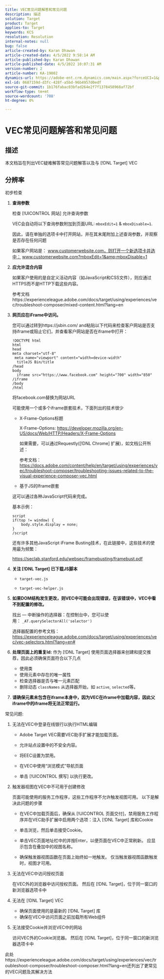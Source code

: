 ```yaml
---
title: VEC常见问题解答和常见问题
description: 描述
solution: Target
product: Target
applies-to: Target
keywords: KCS
resolution: Resolution
internal-notes: null
bug: false
article-created-by: Karan Dhawan
article-created-date: 4/5/2022 9:58:14 AM
article-published-by: Karan Dhawan
article-published-date: 4/5/2022 10:07:31 AM
version-number: 2
article-number: KA-19002
dynamics-url: https://adobe-ent.crm.dynamics.com/main.aspx?forceUCI=1&pagetype=entityrecord&etn=knowledgearticle&id=d85d96e3-c6b4-ec11-983f-000d3a5d0d73
exl-id: 0687159d-d3fc-428f-a5bd-96b4957d0edf
source-git-commit: 1b176fabac03bfad264e2f7f1378458968af72bf
workflow-type: tm+mt
source-wordcount: '708'
ht-degree: 0%

---
```


# VEC常见问题解答和常见问题

## 描述

本文档旨在列出VEC疑难解答常见问题解答以及与 [!DNL Target] VEC

## 分辨率

初步检查

1. <b>查询参数</b>

   检查 [!UICONTROL 网站] 允许查询参数

   VEC会自动将以下查询参数附加到页面URL: `mboxEdit=1` &amp; `mboxDisable=1`.

   因此，请在单独的选项卡中打开网站，并在其末尾附加上述查询参数，并观察是否存在任何问题

   如果客户网站是： www.customerwebsite.com，则打开一个新选项卡并选中： www.customerwebsite.com?mboxEdit=1&amp;mboxDisable=1

1. <b>应允许混合内容</b>

   如果客户使用的是自定义活动内容（如JavaScript和CSS文件），则应通过HTTPS而不是HTTP下载这些内容。

   参考文档https://experienceleague.adobe.com/docs/target/using/experiences/vec/troubleshoot-composer/mixed-content.html?lang=en

1. <b>网页应在iFrame中访问。</b>

   您可以通过转到https://jsbin.com/ and粘贴以下代码来检查客户网站是否支持iframe或阻止它们，并查看客户网站是否在iframe中打开：

   ```
   !DOCTYPE html
   html
   head
   meta charset="utf-8"
    meta name="viewport" content="width=device-width"
     titleJS Bin/title
   /head
   body
     iframe src="https://www.facebook.com" height="700" width="850" /iframe
   /body
   /html
   ```

   将facebook.com替换为网站URL

   可能使用一个或多个iframe嵌套技术，下面列出的技术很少

   - X-Frame-Options标题

      X-Frame-Options: https://developer.mozilla.org/en-US/docs/Web/HTTP/Headers/X-Frame-Options

      如果需要，可以通过Requestly([!DNL Chrome] 扩展)，如文档公开所述： 

      参考文档： https://docs.adobe.com/content/help/en/target/using/experiences/vec/troubleshoot-composer/troubleshooting-issues-related-to-the-visual-experience-composer-vec.html

   - 基于JS的Iframe嵌套

   这可以通过各种JavaScript代码来完成。

   基本示例：

   ```
   script
   if(top != window) {
       body.style.display = none;
   }
   /script
   ```

   还有许多其他JavaScript iFrame Busting技术，在此链接中，这些技术的使用最为频繁：

   https://seclab.stanford.edu/websec/framebusting/framebust.pdf

1. <b>关注 [!DNL Target] 已下载JS脚本</b>

   - `target-vec.js`

   - `target-vec-helper.js`

1. <b>如果DOM结构发生更改，则VEC中可能会出现错误，在该错误中，VEC中看不到配置的修改。</b>

   找出 — 中断操作的选择器：在控制台中，您可以使用： `_AT.querySelectorAll('selector')`

   选择器配置的参考文档： https://experienceleague.adobe.com/docs/target/using/experiences/vec/vec-selectors.html?lang=en#

1. <b>处理页面上的重复Id:</b> 作为 [!DNL Target] 使用页面选择器来创建和提交推荐，因此必须确保页面符合以下几点

   - 使用类
   - 使用元素中存在的唯一属性
   - 检查选择器是否与唯一元素匹配
   - 删除动态 `classNames` 从选择器开始，如 `active`, `selected`等。

1. <b>请确保元素未包含在iframe本身中，因为VEC在iframe中加载内容，因此父iframe中的iframe将无法正常运行。</b>

常见问题:

1. 无法在VEC中登录在线银行以执行HTML编辑

   - Adobe Target VEC需要VEC助手扩展才能加载页面。

   - 允许站点设置中的不安全内容。

   - 将EEC设置为禁用。

   - 在VEC中使用“浏览模式”导航页面

   - 单击 [!UICONTROL 撰写] 以执行更改。


1. 触发器视图在VEC中不可用于创建修改

   页面可能使用的服务工作程序，这些工作程序不允许触发视图可用。 以下是解决此问题的步骤

   - 在VEC中加载页面后，确保从 [!UICONTROL 页面交付]，禁用服务工作程序并在VEC助手扩展中启用两个选项：注入 [!DNL Target] 库和Cookie

   - 单击浏览，然后单击接受Cookie。

   - 单击VEC页面地址栏中的并按Enter，以便页面在VEC中正常刷新。 应显示包含在叠加中的视图名称。

   - 确保触发器视图函数在页面上始终如一地触发。 仅当触发器视图函数触发时，视图才可用。



1. 无法在VEC中访问授权页面

   在VEC外的浏览器中访问授权页面。 然后在 [!DNL Target]，位于同一窗口的新浏览器选项卡中 

1. 无法在 [!DNL Target] VEC

   - 确保页面使用的是最新的 [!DNL Target] 库
   - 确保在VEC中访问页面之前加载所有Web组件

1. 无法接受Cookie并浏览VEC中的网站

   访问VEC外的Cookie浏览器。 然后在 [!DNL Target]，位于同一窗口的新浏览器选项卡中 

此处https://experienceleague.adobe.com/docs/target/using/experiences/vec/troubleshoot-composer/troubleshoot-composer.html?lang=en还列出了更常见的VEC问题及其解决方法
